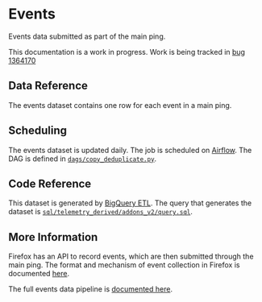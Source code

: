 # Events

Events data submitted as part of the main ping.

This documentation is a work in progress. Work is
being tracked in [bug 1364170](https://bugzilla.mozilla.org/show_bug.cgi?id=1364170)

## Data Reference

The events dataset contains one row for each event in a main ping.

## Scheduling

The events dataset is updated daily.
The job is scheduled on [Airflow](https://github.com/mozilla/telemetry-airflow).
The DAG is defined in [`dags/copy_deduplicate.py`](https://github.com/mozilla/telemetry-airflow/blob/master/dags/copy_deduplicate.py).

## Code Reference

This dataset is generated by [BigQuery ETL](https://github.com/mozilla/bigquery-etl/). The query that generates the dataset is [`sql/telemetry_derived/addons_v2/query.sql`](https://github.com/mozilla/bigquery-etl/blob/master/sql/telemetry_derived/addons_v2/query.sql).

## More Information

Firefox has an API to record events, which are then submitted through the main ping.
The format and mechanism of event collection in Firefox is documented [here](https://firefox-source-docs.mozilla.org/toolkit/components/telemetry/telemetry/collection/events.html).

The full events data pipeline is [documented here](../../../concepts/pipeline/event_pipeline.md).
